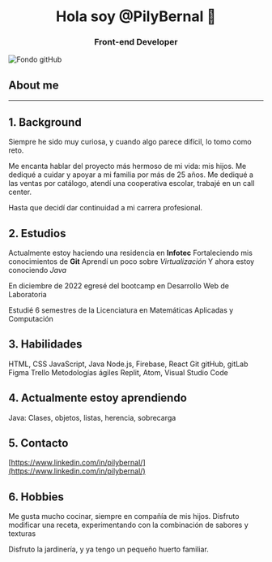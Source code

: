 # <center> Hola soy @PilyBernal 👋 </center>
### <center> Front-end Developer </center>

![Fondo gitHub](https://user-images.githubusercontent.com/108838710/232319176-df639a10-c317-4695-a1e1-6ea85cc44b06.png)

## About me 

***

## 1. Background

Siempre he sido muy curiosa, y cuando algo parece difícil, lo tomo como reto.

Me encanta hablar del proyecto más hermoso de mi vida: mis hijos.
Me dediqué a cuidar y apoyar a mi familia por más de 25 años.
Me dediqué a las ventas por catálogo, atendí una cooperativa escolar, trabajé en un call center.

Hasta que decidí dar continuidad a mi carrera profesional.

## 2. Estudios

Actualmente estoy haciendo una residencia en **Infotec**
Fortaleciendo mis conocimientos de **Git**
Aprendí un poco sobre *Virtualización*
Y ahora estoy conociendo *Java*

En diciembre de 2022 egresé del bootcamp en Desarrollo Web de Laboratoria

Estudié 6 semestres de la Licenciatura en Matemáticas Aplicadas y Computación

## 3. Habilidades

HTML, CSS
JavaScript, Java
Node.js, Firebase, React
Git
gitHub, gitLab
Figma
Trello
Metodologías ágiles
Replit, Atom, Visual Studio Code

## 4. Actualmente estoy aprendiendo

Java: Clases, objetos, listas, herencia, sobrecarga

## 5. Contacto

[https://www.linkedin.com/in/pilybernal/](https://www.linkedin.com/in/pilybernal/)

## 6. Hobbies

Me gusta mucho cocinar, siempre en compañía de mis hijos.
Disfruto modificar una receta, experimentando con la combinación de sabores y texturas

Disfruto la jardinería, y ya tengo un pequeño huerto familiar.
